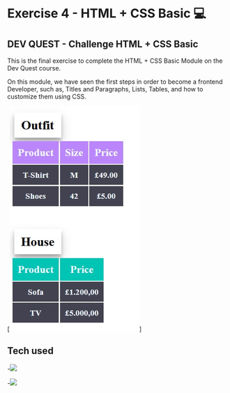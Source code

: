 # Exercise 4 - HTML + CSS Basic 💻

## DEV QUEST - Challenge HTML + CSS Basic
This is the final exercise to complete the HTML + CSS Basic Module on the Dev Quest course.

On this module, we have seen the first steps in order to become a frontend Developer, such as, Titles and Paragraphs, Lists, Tables, and how to customize them using CSS.

[<img src="table.jpg">]
## Tech used

-<img height= 50px, widght= 50px; src="https://cdn.jsdelivr.net/gh/devicons/devicon/icons/html5/html5-original-wordmark.svg" />
        
-<img margin= 10px, height =40px, widght = 40px; src="https://cdn.jsdelivr.net/gh/devicons/devicon/icons/css3/css3-original.svg" />